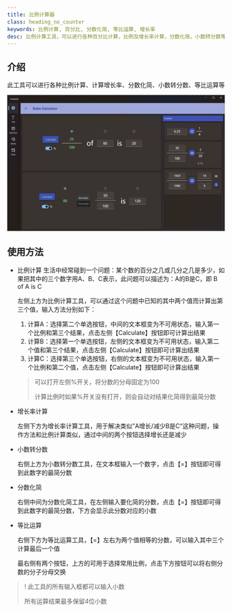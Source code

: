 ```yaml
---
title: 比例计算器
class: heading_no_counter
keywords: 比例计算, 百分比, 分数化简, 等比运算, 增长率
desc: 比例计算工具，可以进行各种百分比计算，比例及增长率计算，分数化简，小数转分数等
---
```


## 介绍

此工具可以进行各种比例计算、计算增长率、分数化简、小数转分数、等比运算等

![](../../assets/images/ToolsSet/TSNRatio.png)

## 使用方法

* 比例计算
  生活中经常碰到一个问题：某个数的百分之几或几分之几是多少，如果把其中的三个数字用A、B、C表示，此问题可以描述为：A的B是C，即 B of A is C

  左侧上方为比例计算工具，可以通过这个问题中已知的其中两个值而计算出第三个值，输入方法分别如下：
  1. 计算A：选择第二个单选按钮，中间的文本框变为不可用状态，输入第一个比例和第三个结果，点击左侧【Calculate】按钮即可计算出结果
  2. 计算B：选择第一个单选按钮，左侧的文本框变为不可用状态，输入第二个值和第三个结果，点击左侧【Calculate】按钮即可计算出结果
  3. 计算C：选择第三个单选按钮，右侧的文本框变为不可用状态，输入第一个比例和第二个值，点击左侧【Calculate】按钮即可计算出结果
   
  > 可以打开左侧%开关，将分数的分母固定为100
  >
  > 计算比例时如果%开关没有打开，则会自动对结果化简得到最简分数
* 增长率计算
  
  左侧下方为增长率计算工具，用于解决类似”A增长/减少B是C“这种问题，操作方法和比例计算类似，通过中间的两个按钮选择增长还是减少
* 小数转分数
  
  右侧上方为小数转分数工具，在文本框输入一个数字，点击【=】按钮即可得到此数字的最简分数
* 分数化简

  右侧中间为分数化简工具，在左侧输入要化简的分数，点击【=】按钮即可得到此数字的最简分数，下方会显示此分数对应的小数
* 等比运算
   
  右侧下方为等比运算工具，【=】左右为两个值相等的分数，可以输入其中三个计算最后一个值

  最右侧有两个按钮，上方的可用于选择常用比例，点击下方按钮可以将右侧分数的分子分母交换 

>! 此工具的所有输入框都可以输入小数
>
> 所有运算结果最多保留4位小数
